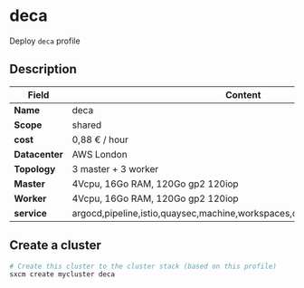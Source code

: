 # deca

Deploy `deca` profile

## Description

| Field          | Content                                                                      |
| -------------- | ---------------------------------------------------------------------------- |
| **Name**       | deca                                                                         |
| **Scope**      | shared                                                                       |
| **cost**       | 0,88 € / hour                                                                |
| **Datacenter** | AWS London                                                                   |
| **Topology**   | 3 master + 3 worker                                                          |
| **Master**     | 4Vcpu, 16Go RAM, 120Go gp2  120iop                                           |
| **Worker**     | 4Vcpu, 16Go RAM, 120Go gp2  120iop                                           |
| **service**    | argocd,pipeline,istio,quaysec,machine,workspaces,couchbase,sso,vault,Knative |

## Create a cluster

```bash
# Create this cluster to the cluster stack (based on this profile)
sxcm create mycluster deca
```
